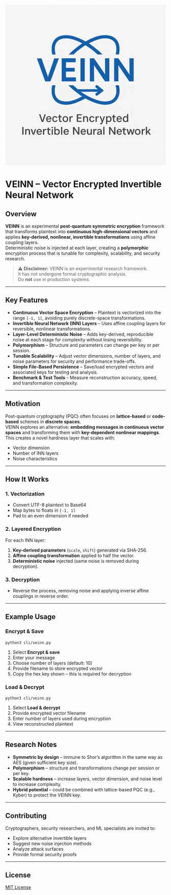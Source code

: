 ![alt text](veinn.png "But you have heard of me.")
# VEINN – Vector Encrypted Invertible Neural Network

## Overview
**VEINN** is an experimental **post-quantum symmetric encryption** framework that transforms plaintext into **continuous high-dimensional vectors** and applies **key-derived, nonlinear, invertible transformations** using affine coupling layers.  
Deterministic noise is injected at each layer, creating a **polymorphic** encryption process that is tunable for complexity, scalability, and security research.

> ⚠ **Disclaimer:** VEINN is an experimental research framework.  
> It has not undergone formal cryptographic analysis.  
> Do **not** use in production systems.

---

## Key Features
- **Continuous Vector Space Encryption** – Plaintext is vectorized into the range `[-1, 1]`, avoiding purely discrete-space transformations.
- **Invertible Neural Network (INN) Layers** – Uses affine coupling layers for reversible, nonlinear transformations.
- **Layer-Level Deterministic Noise** – Adds key-derived, reproducible noise at each stage for complexity without losing reversibility.
- **Polymorphism** – Structure and parameters can change per key or per session.
- **Tunable Scalability** – Adjust vector dimensions, number of layers, and noise parameters for security and performance trade-offs.
- **Simple File-Based Persistence** – Save/load encrypted vectors and associated keys for testing and analysis.
- **Benchmark & Test Tools** – Measure reconstruction accuracy, speed, and transformation complexity.

---

## Motivation
Post-quantum cryptography (PQC) often focuses on **lattice-based** or **code-based** schemes in **discrete spaces**.  
VEINN explores an alternative: **embedding messages in continuous vector spaces** and transforming them with **key-dependent nonlinear mappings**.  
This creates a novel hardness layer that scales with:
- Vector dimension
- Number of INN layers
- Noise characteristics

---

## How It Works
### 1. Vectorization
- Convert UTF-8 plaintext to Base64
- Map bytes to floats in `[-1, 1]`
- Pad to an even dimension if needed

### 2. Layered Encryption
For each INN layer:
1. **Key-derived parameters** (`scale`, `shift`) generated via SHA-256.
2. **Affine coupling transformation** applied to half the vector.
3. **Deterministic noise** injected (same noise is removed during decryption).

### 3. Decryption
- Reverse the process, removing noise and applying inverse affine couplings in reverse order.

---

## Example Usage
### Encrypt & Save

    python3 cli/veinn.py  

1. Select **Encrypt & save**  
2. Enter your message  
3. Choose number of layers (default: 10)  
4. Provide filename to store encrypted vector  
5. Copy the hex key shown – this is required for decryption  

### Load & Decrypt
    
    python3 cli/veinn.py  

1. Select **Load & decrypt**  
2. Provide encrypted vector filename  
3. Enter number of layers used during encryption  
4. View reconstructed plaintext  

---

## Research Notes
- **Symmetric by design** – immune to Shor’s algorithm in the same way as AES (given sufficient key size).
- **Polymorphism** – structure and transformations change per session or per key.
- **Scalable hardness** – increase layers, vector dimension, and noise level to increase complexity.
- **Hybrid potential** – could be combined with lattice-based PQC (e.g., Kyber) to protect the VEINN key.

---

## Contributing
Cryptographers, security researchers, and ML specialists are invited to:
- Explore alternative invertible layers
- Suggest new noise injection methods
- Analyze attack surfaces
- Provide formal security proofs

---

## License
[MIT License](https://opensource.org/license/mit)  